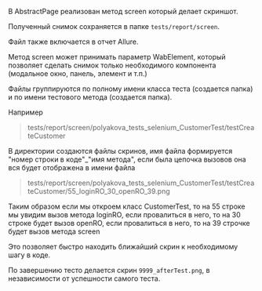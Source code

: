 В AbstractPage реализован метод screen который делает скриншот.

Полученный снимок сохраняется в папке `tests/report/screen`.

Файл также включается в отчет Allure.

Метод screen может принимать параметр WabElement, который позволяет сделать снимок только необходимого компонента (модальное окно, панель, элемент и т.п.)

Файлы группируются по полному имени класса теста (создается папка) и по имени тестового метода (создается папка). 

Например
> tests/report/screen/polyakova_tests_selenium_CustomerTest/testCreateCustomer

В директории создаются файлы скринов, имя файла формируется "номер строки в коде"_"имя метода", если была цепочка вызовов она вся будет отображена в имени файла
> tests/report/screen/polyakova_tests_selenium_CustomerTest/testCreateCustomer/55_loginRO_30_openRO_39.png

Таким образом если мы откроем класс CustomerTest, то на 55 строке мы увидим вызов метода loginRO, если провалиться в него, то на 30 строке будет вызов openRO, если провалиться в него, то на 39 строчке будет вызов метода screen    

Это позволяет быстро находить ближайший скрин к необходимому шагу в коде.

По завершению тесто делается скрин `9999_afterTest.png`, в независимости от успешности самого теста.